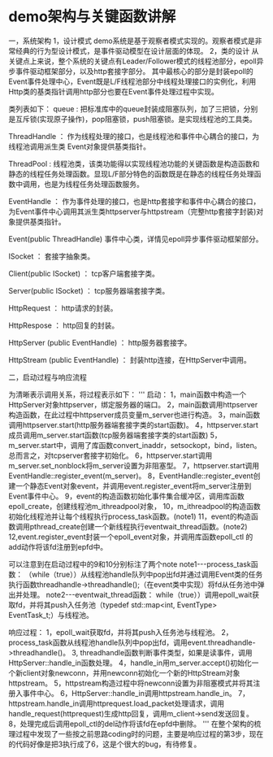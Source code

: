 demo架构与关键函数讲解
=====================================

一，系统架构
1，设计模式
demo系统是基于观察者模式实现的。观察者模式是非常经典的行为型设计模式，是事件驱动模型在设计层面的体现。
2，类的设计
从关键点上来说，整个系统的关键点有Leader/Follower模式的线程池部分，epoll异步事件驱动框架部分，以及http套接字部分。
其中最核心的部分是封装epoll的Event事件处理中心，Event既是L/F线程池部分中线程处理接口的实例化，利用Http类的基类指针调用http部分也要在Event事件处理过程中实现。

类列表如下：
queue :
把标准库中的queue封装成阻塞队列，加了三把锁，分别是互斥锁(实现原子操作)，pop阻塞锁，push阻塞锁。是实现线程池的工具类。

ThreadHandle ：
作为线程处理的接口，也是线程池和事件中心耦合的接口，为线程池调用派生类 Event对象提供基类指针。

ThreadPool :
线程池类，该类功能得以实现线程池功能的关键函数是构造函数和静态的线程任务处理函数。显现L/F部分特色的函数既是在静态的线程任务处理函数中调用，也是为线程任务处理函数服务。

EventHandle ：
作为事件处理的接口，也是http套接字和事件中心耦合的接口，为Event事件中心调用其派生类httpserver与httpstream（完整http套接字封装)对象提供基类指针。

Event(public ThreadHandle)
事件中心类，详情见epoll异步事件驱动框架部分。

ISocket ：
套接字抽象类。

Client(public ISocket) ：
tcp客户端套接字类。

Server(public ISocket) ：
tcp服务器端套接字类。

HttpRequest ：
http请求的封装。

HttpRespose ：
http回复的封装。

HttpServer (public EventHandle) ：
http服务器套接字。

HttpStream (public EventHandle) ：
封装http连接，在HttpServer中调用。

二，启动过程与响应流程

为清晰表示调用关系，将过程表示如下：
'''
启动：
1，main函数中构造一个HttpServer对象httpserver，绑定服务器的端口。
2，main函数调用httpserver构造函数，在此过程中httpserver成员变量m_server也进行构造。
3，main函数调用httpserver.start(http服务器端套接字类的start函数)。
    4，httpserver.start成员调用m_server.start函数(tcp服务器端套接字类的start函数)
        5，m_server.start中，调用了库函数convert_inaddr，setsockopt，bind，listen。总而言之，对tcpserver套接字初始化。
    6，httpserver.start调用m_server.set_nonblock将m_server设置为非阻塞型。
    7，httpserver.start调用EventHandle::register_event(m_server)。
        8，EventHandle::register_event创建一个静态Event对象event，并调用event.register_event将m_server注册到Event事件中心。
            9，event的构造函数初始化事件集合缓冲区，调用库函数epoll_create，创建线程池m_ithreadpool对象，
                10，m_ithreadpool的构造函数初始化线程池并让每个线程执行process_task函数。(note1)
            11，event的构造函数调用pthread_create创建一个新线程执行eventwait_thread函数。(note2)
        12,event.register_event封装一个epoll_event对象，并调用库函数epoll_ctl 的add动作将该fd注册到epfd中。

可以注意到在启动过程中的9和10分别标注了两个note
note1---process_task函数：
（while（true））从线程池handle队列中pop出fd并通过调用Event类的任务执行函数threadhandle->threadhandle();（在event类中实现）将fd从任务池中弹出并处理。
note2---eventwait_thread函数：
while（true））调用epoll_wait获取fd，并将其push入任务池（typedef std::map<int, EventType> EventTask_t;）与线程池。


响应过程：
1，epoll_wait获取fd，并将其push入任务池与线程池。
2，process_task函数从线程池handle队列中pop出fd，调用event.threadhandle->threadhandle()。
    3, threadhandle函数判断事件类型，如果是读事件，调用HttpServer::handle_in函数处理。
        4，handle_in用m_server.accept()初始化一个新client对象newconn，并用newconn初始化一个新的HttpStream对象httpstream。
            5，httpstream构造过程中将newconn设置为非阻塞模式并将其注册入事件中心。
        6，HttpServer::handle_in调用httpstream.handle_in。
            7，httpstream.handle_in调用httprequest.load_packet处理请求，调用handle_request(httprequest)生成http回复，调用m_client->send发送回复。
    8，处理完成后调用epoll_ctl的del动作将该fd在epfd中删除。
'''
在整个架构的梳理过程中发现了一些按之前思路coding时的问题，主要是响应过程的第3步，现在的代码好像是把3执行成了6，这是个很大的bug，有待修复。
